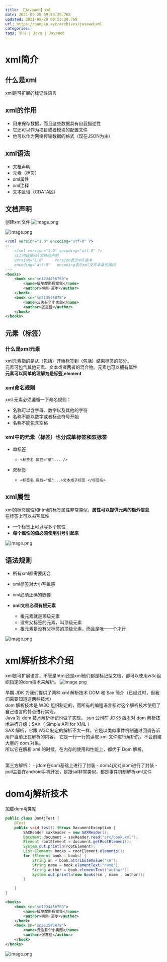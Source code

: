 ```yaml
---
title: 【JavaWeb】xml
date: 2021-09-28 09:53:20.768
updated: 2021-09-28 09:53:20.768
url: https://pumpkn.xyz/archives/javawebxml
categories: 
tags: 学习 | Java | JavaWeb
---
```


# xml简介

## 什么是xml
xml是可扩展的标记性语言

## xml的作用

- 用来保存数据，而且这些数据具有自我描述性
- 它还可以作为项目或者模块的配置文件
- 他可以作为网络传输数据的格式（现在JSON为主）

## xml语法

- 文档声明
- 元素（标签）
- xml属性
- xml注释
- 文本区域（CDATA区）

## 文档声明
创建xml文件
![image.png](https://pumpkn.xyz/upload/2021/09/image-cf92da24fe03478485138b46c95e75bd.png)

![image.png](https://pumpkn.xyz/upload/2021/09/image-90039e184c8b4b73831a5efb8d861b3a.png)

```xml
<?xml version="1.0" encoding="utf-8" ?>
<!--
    <?xml version="1.0" encoding="utf-8" ?>
    以上内容是xml文件的声明
    version="1.0"     version表示xml版本
    encoding="utf-8"   encoding表示xml文件本身的编码
-->
<books>
    <book sn="sn1234456789">
        <name>福尔摩斯探案集</name>
        <author>柯南·道尔</author>
    </book>
    <book sn="sn213546878">
        <name>云边有个小卖部</name>
        <author>张嘉佳</author>
    </book>
</books>
```

## 元素（标签）

### 什么是xml元素
xml元素指的是从（包括）开始标签到（包括）结束标签的部分。</br>
元素可包含其他元素、文本或者两者的混合物。元素也可以拥有属性</br>
**元素可以简单的理解为是标签,element**

### xml命名规则
xml 元素必须遵循一下命名规则：

- 名称可以含字母、数字以及其他的字符
- 名称不能以数字或者标点符号开始
- 名称不能包含空格

### xml中的元素（标签）也分成单标签和双标签

- 单标签

	- ```<标签名 属性="值"... />```
- 双标签

	- ```<标签名 属性="值"...>文本或子标签 </标签名>```

## xml属性
xml的标签属性和html的标签属性非常类似，**属性可以提供元素的额外信息**</br>
在标签上可以书写属性

- 一个标签上可以写多个属性
- **每个属性的值必须使用引号引起来**

![image.png](https://pumpkn.xyz/upload/2021/09/image-b8dad4ebb03b423da2e522c84a302d95.png)


## 语法规则

- 所有xml都需要闭合
- xml标签对大小写敏感
- xml必须正确的嵌套
- **xml文档必须有根元素**

	- 根元素就是顶级元素
	- 没有父标签的元素，叫顶级元素
	- 根元素是没有父标签的顶级元素，而且是唯一一个才行

![image.png](https://pumpkn.xyz/upload/2021/09/image-2eb18da79a5448e0943a90665437d148.png)


# xml解析技术介绍
xml是可扩展语言，不管是html还是xml他们都是标记型文档，都可以使用w3c组织指定的dom技术来解析。
![image.png](https://pumpkn.xyz/upload/2021/09/image-c7033128e91b41d6b17956023067b5f7.png)

早期 JDK 为我们提供了两种 xml 解析技术 DOM 和 Sax 简介（已经过时，但我们需要知道这两种技术）</br>
dom 解析技术是 W3C 组织制定的，而所有的编程语言都对这个解析技术使用了自己语言的特点进行实现。</br>
 Java 对 dom 技术解析标记也做了实现。 sun 公司在 JDK5 版本对 dom 解析技术进行升级：SAX（ Simple API for XML ） </br>
SAX 解析，它跟 W3C 制定的解析不太一样。它是以类似事件机制通过回调告诉用户当前正在解析的内容。 它是一行一行的读取 xml 文件进行解析的。不会创建大量的 dom 对象。</br>
 所以它在解析 xml 的时候，在内存的使用和性能上，都优于 Dom 解析。

</br>
第三方解析：
- jdom在dom基础上进行了封装
- dom4j又对jdom进行了封装
- pull主要在android手机开发，是跟sal非常类似，都是事件机制解析xml文件

# dom4j解析技术
加载dom4j类库

```java
public class Dom4jTest {
    @Test
    public void test() throws DocumentException {
        SAXReader saxReader = new SAXReader();
        Document document = saxReader.read("src/book.xml");
        Element rootElement = document.getRootElement();
        System.out.println(rootElement);
        List<Element> books = rootElement.elements();
        for (Element book : books) {
            String sn = book.attributeValue("sn");
            String name = book.elementText("name");
            String author = book.elementText("author");
            System.out.println(new Books(sn , name , author));
        }

    }
}

```

```xml
<books>
    <book sn="sn1234456789">
        <name>福尔摩斯探案集</name>
        <author>柯南·道尔</author>
    </book>
    <book sn="sn213546878">
        <name>云边有个小卖部</name>
        <author>张嘉佳</author>
    </book>
</books>
```

![image.png](https://pumpkn.xyz/upload/2021/09/image-cdc1206894374a268c758b1b38ef3ad0.png)